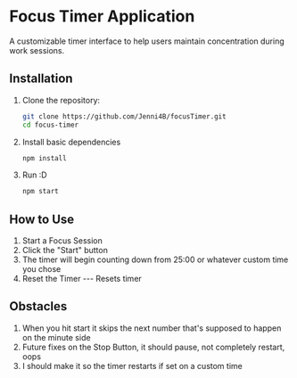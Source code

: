 # Focus Timer Application

A customizable timer interface to help users maintain concentration during work sessions.
## Installation

1. Clone the repository:
   ```sh
   git clone https://github.com/Jenni4B/focusTimer.git
   cd focus-timer

2. Install basic dependencies
   ```sh
   npm install
3. Run :D
   ```sh
   npm start

## How to Use
1. Start a Focus Session
2. Click the "Start" button
3. The timer will begin counting down from 25:00 or whatever custom time you chose
4. Reset the Timer --- Resets timer

## Obstacles
1. When you hit start it skips the next number that's supposed to happen on the minute side
2. Future fixes on the Stop Button, it should pause, not completely restart, oops
3. I should make it so the timer restarts if set on a custom time
